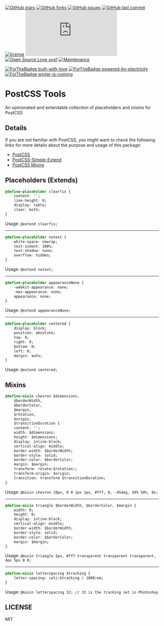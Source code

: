[![GitHub stars](https://img.shields.io/github/stars/scriptex/postcss-tools.svg?style=social&label=Stars)](https://github.com/scriptex/postcss-tools)
[![GitHub forks](https://img.shields.io/github/forks/scriptex/postcss-tools.svg?style=social&label=Fork)](https://github.com/scriptex/postcss-tools/network#fork-destination-box)
[![GitHub issues](https://img.shields.io/github/issues/scriptex/postcss-tools.svg)](https://github.com/scriptex/postcss-tools/issues)
[![GitHub last commit](https://img.shields.io/github/last-commit/scriptex/postcss-tools.svg)](https://github.com/scriptex/postcss-tools/commits/master)
[![license](https://img.shields.io/github/license/scriptex/postcss-tools.svg)](https://github.com/scriptex/postcss-tools)
[![Analytics](https://ga-beacon.appspot.com/UA-83446952-1/github.com/scriptex/postcss-tools/README.md)](https://github.com/scriptex/postcss-tools/)
[![Open Source Love svg1](https://badges.frapsoft.com/os/v1/open-source.svg?v=103)](https://github.com/scriptex/postcss-tools/)
[![Maintenance](https://img.shields.io/badge/Maintained%3F-yes-green.svg)](https://github.com/scriptex/postcss-tools/webpack.config.js/graphs/commit-activity)

[![ForTheBadge built-with-love](http://ForTheBadge.com/images/badges/built-with-love.svg)](https://github.com/scriptex/)
[![ForTheBadge powered-by-electricity](http://ForTheBadge.com/images/badges/powered-by-electricity.svg)](http://ForTheBadge.com)
[![ForTheBadge winter-is-coming](http://ForTheBadge.com/images/badges/winter-is-coming.svg)](http://ForTheBadge.com)

# PostCSS Tools

An opinionated and extendable collection of placeholders and mixins for PostCSS

## Details

If you are not familiar with PostCSS, you might want to check the following links for more details about the purpose and usage of this package:

* [PostCSS](https://github.com/postcss/postcss)
* [PostCSS-Simple-Extend](https://github.com/davidtheclark/postcss-simple-extend)
* [PostCSS Mixins](https://github.com/postcss/postcss-mixins)

## Placeholders (Extends)

```css
@define-placeholder clearfix {
	content: '';
	line-height: 0;
	display: table;
	clear: both;
}
```

Usage: `@extend clearfix;`

---

```css
@define-placeholder notext {
	white-space: nowrap;
	text-indent: 100%;
	text-shadow: none;
	overflow: hidden;
}
```

Usage: `@extend notext;`

---

```css
@define-placeholder appearanceNone {
	-webkit-appearance: none;
	-moz-appearance: none;
	appearance: none;
}
```

Usage: `@extend appearanceNone;`

---

```css
@define-placeholder centered {
	display: block;
	position: absolute;
	top: 0;
	right: 0;
	bottom: 0;
	left: 0;
	margin: auto;
}
```

Usage: `@extend centered;`

## Mixins

```css
@define-mixin chevron $dimensions,
	$borderWidth,
	$borderColor,
	$margin,
	$rotation,
	$origin,
	$transitionDuration {
	content: '';
	width: $dimensions;
	height: $dimensions;
	display: inline-block;
	vertical-align: middle;
	border-width: $borderWidth;
	border-style: solid;
	border-color: $borderColor;
	margin: $margin;
	transform: rotate($rotation);
	transform-origin: $origin;
	transition: transform $transitionDuration;
}
```

Usage: `@mixin chevron 10px, 0 0 1px 1px, #fff, 0, -45deg, 50% 50%, 0s;`

---

```css
@define-mixin triangle $borderWidth, $borderColor, $margin {
	width: 0;
	height: 0;
	display: inline-block;
	vertical-align: middle;
	border-width: $borderWidth;
	border-style: solid;
	border-color: $borderColor;
	margin: $margin;
}
```

Usage: `@mixin triangle 5px, #fff transparent transparent transparent, 4px 5px 0 0;`

---

```css
@define-mixin letterspacing $tracking {
	letter-spacing: calc($tracking / 1000)em;
}
```

Usage: `@mixin letterspacing 32; // 32 is the tracking set in Photoshop`

## LICENSE

MIT
